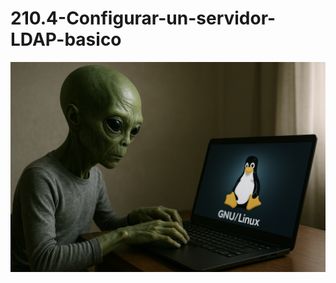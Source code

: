 # 210.4-Configurar-un-servidor-LDAP-basico
![LPI Logo](../../../../wallpaper/et_linux.png "Buscando al viejo hombre ")
